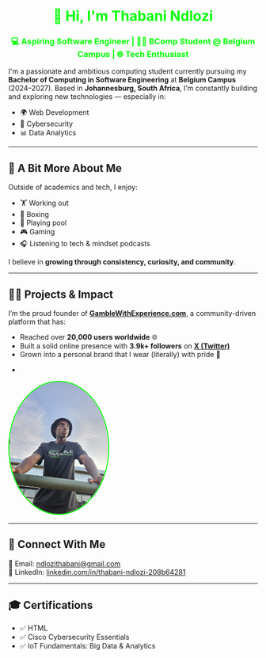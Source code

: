 <h1 align="center" style="color:#00FF00;">👋 Hi, I'm Thabani Ndlozi</h1>

<h3 align="center" style="color:#00FF00;">💻 Aspiring Software Engineer | 👨‍🎓 BComp Student @ Belgium Campus | 🌐 Tech Enthusiast</h3>


I'm a passionate and ambitious computing student currently pursuing my **Bachelor of Computing in Software Engineering** at **Belgium Campus** (2024–2027). Based in **Johannesburg, South Africa**, I’m constantly building and exploring new technologies — especially in:

- 🌍 Web Development  
- 🔐 Cybersecurity  
- 📊 Data Analytics  

---

## 🌟 A Bit More About Me

Outside of academics and tech, I enjoy:

- 🏋️ Working out  
- 🥊 Boxing  
- 🎱 Playing pool  
- 🎮 Gaming  
- 🎧 Listening to tech & mindset podcasts  

I believe in **growing through consistency, curiosity, and community**.

---

## 🧑‍💼 Projects & Impact

I’m the proud founder of [**GambleWithExperience.com**](https://www.gamblewithexperience.com), a community-driven platform that has:

- Reached over **20,000 users worldwide** 🌐  
- Built a solid online presence with **3.9k+ followers** on [**X (Twitter)**](https://x.com/gamblewithXP)  
- Grown into a personal brand that I wear (literally) with pride 🧢
-  <p align="center">
  <img src="https://github.com/Thabza21/GitHub-Lab-Task/blob/main/Gwe-Tshirt.jpg" alt="Thabani in GambleWithExperience T-shirt" width="200" style="border-radius: 50%; border: 2px solid #00FF00;">
</p>

---

## 📩 Connect With Me

📧 Email: [ndlozithabani@gmail.com](mailto:ndlozithabani@gmail.com)  
🔗 LinkedIn: [linkedin.com/in/thabani-ndlozi-208b64281](https://www.linkedin.com/in/thabani-ndlozi-208b64281)

---

## 🎓 Certifications

- ✅ HTML  
- ✅ Cisco Cybersecurity Essentials  
- ✅ IoT Fundamentals: Big Data & Analytics  


